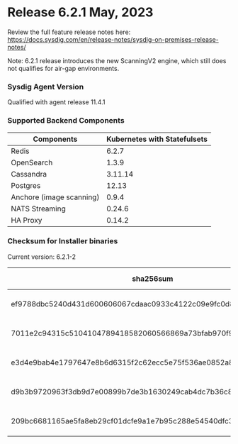 Release 6.2.1 May, 2023
===

Review the full feature release notes here: https://docs.sysdig.com/en/release-notes/sysdig-on-premises-release-notes/

Note: 6.2.1 release introduces the new ScanningV2 engine, which still does not qualifies for air-gap environments.

### Sysdig Agent Version

Qualified with agent release 11.4.1

### Supported Backend Components

| **Components** | **Kubernetes with Statefulsets** |
|---|---|
| Redis                      | 6.2.7 |
| OpenSearch                 | 1.3.9 |
| Cassandra                  | 3.11.14 |
| Postgres                   | 12.13 |
| Anchore (image scanning)   | 0.9.4 |
| NATS Streaming             | 0.24.6 |
| HA Proxy                   | 0.14.2 |


### Checksum for Installer binaries

Current version: 6.2.1-2

| **sha256sum** | **Installer binary** |
|---|---|
| ef9788dbc5240d431d600606067cdaac0933c4122c09e9fc0d8454754d3eb3d7 | installer-darwin-amd64 |
| 7011e2c94315c5104104789418582060566869a73bfab970f9a5d3199c1faa66 | installer-darwin-arm64 |
| e3d4e9bab4e1797647e8b6d6315f2c62ecc5e75f536ae0852a86366b7a1340a3 | installer-linux-amd64 |
| d9b3b9720963f3db9d7e00899b7de3b1630249cab4dc7b36c86951e41b0abe5a | installer-linux-arm |
| 209bc6681165ae5fa8eb29cf01dcfe9a1e7b95c288e54540dfc3a7341f4037f8 | installer-linux-arm64 |
